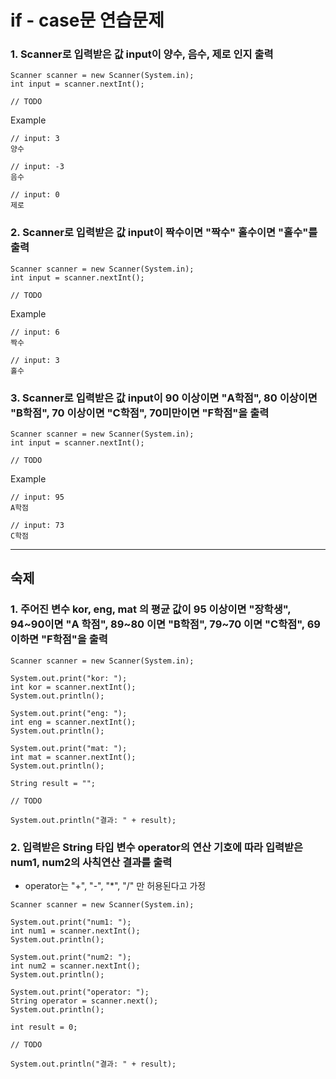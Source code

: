 # if - case문 연습문제

### 1. Scanner로 입력받은 값 input이 양수, 음수, 제로 인지 출력
```
Scanner scanner = new Scanner(System.in);
int input = scanner.nextInt();

// TODO
```
Example
```
// input: 3
양수

// input: -3
음수

// input: 0
제로
```

### 2. Scanner로 입력받은 값 input이 짝수이면 "짝수" 홀수이면 "홀수"를 출력
```
Scanner scanner = new Scanner(System.in);
int input = scanner.nextInt();

// TODO
```
Example
```
// input: 6
짝수

// input: 3
홀수
```

### 3. Scanner로 입력받은 값 input이 90 이상이면 "A학점", 80 이상이면 "B학점", 70 이상이면 "C학점", 70미만이면 "F학점"을 출력
```
Scanner scanner = new Scanner(System.in);
int input = scanner.nextInt();

// TODO
```
Example
```
// input: 95
A학점

// input: 73
C학점
```

***

## 숙제

### 1. 주어진 변수 kor, eng, mat 의 평균 값이 95 이상이면 "장학생", 94\~90이면 "A 학점", 89\~80 이면 "B학점", 79\~70 이면 "C학점", 69이하면 "F학점"을 출력
```
Scanner scanner = new Scanner(System.in);

System.out.print("kor: ");
int kor = scanner.nextInt();
System.out.println();

System.out.print("eng: ");
int eng = scanner.nextInt();
System.out.println();

System.out.print("mat: ");
int mat = scanner.nextInt();
System.out.println();

String result = "";

// TODO

System.out.println("결과: " + result);
```

### 2. 입력받은 String 타입 변수 operator의 연산 기호에 따라 입력받은 num1, num2의 사칙연산 결과를 출력
* operator는 "+", "-", "*", "/" 만 허용된다고 가정
```
Scanner scanner = new Scanner(System.in);

System.out.print("num1: ");
int num1 = scanner.nextInt();
System.out.println();

System.out.print("num2: ");
int num2 = scanner.nextInt();
System.out.println();

System.out.print("operator: ");
String operator = scanner.next();
System.out.println();

int result = 0;

// TODO

System.out.println("결과: " + result);
```

